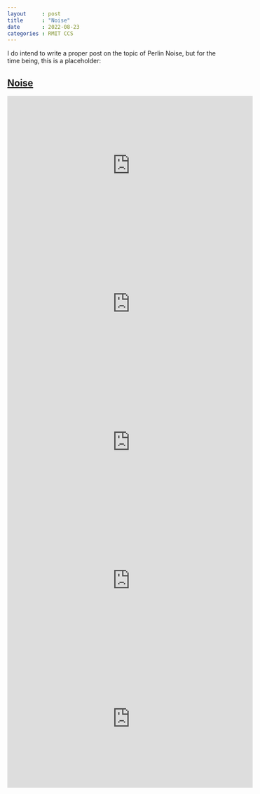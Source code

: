 ```yaml
---
layout     : post
title      : "Noise"
date       : 2022-08-23
categories : RMIT CCS
---
```


I do intend to write a proper post on the topic of Perlin Noise, but for the time being, this is a placeholder:

## [Noise](https://p5js.org/reference/#/p5/noise)

<iframe width="560" height="315" src="https://www.youtube.com/embed/Qf4dIN99e2w" title="YouTube video player" frameborder="0" allow="accelerometer; autoplay; clipboard-write; encrypted-media; gyroscope; picture-in-picture" allowfullscreen></iframe>

<iframe width="560" height="315" src="https://www.youtube.com/embed/YcdldZ1E9gU" title="YouTube video player" frameborder="0" allow="accelerometer; autoplay; clipboard-write; encrypted-media; gyroscope; picture-in-picture" allowfullscreen></iframe>

<iframe width="560" height="315" src="https://www.youtube.com/embed/y7sgcFhk6ZM" title="YouTube video player" frameborder="0" allow="accelerometer; autoplay; clipboard-write; encrypted-media; gyroscope; picture-in-picture" allowfullscreen></iframe>

<iframe width="560" height="315" src="https://www.youtube.com/embed/ikwNrFvnL3g" title="YouTube video player" frameborder="0" allow="accelerometer; autoplay; clipboard-write; encrypted-media; gyroscope; picture-in-picture" allowfullscreen></iframe>

<iframe width="560" height="315" src="https://www.youtube.com/embed/BjoM9oKOAKY" title="YouTube video player" frameborder="0" allow="accelerometer; autoplay; clipboard-write; encrypted-media; gyroscope; picture-in-picture" allowfullscreen></iframe>